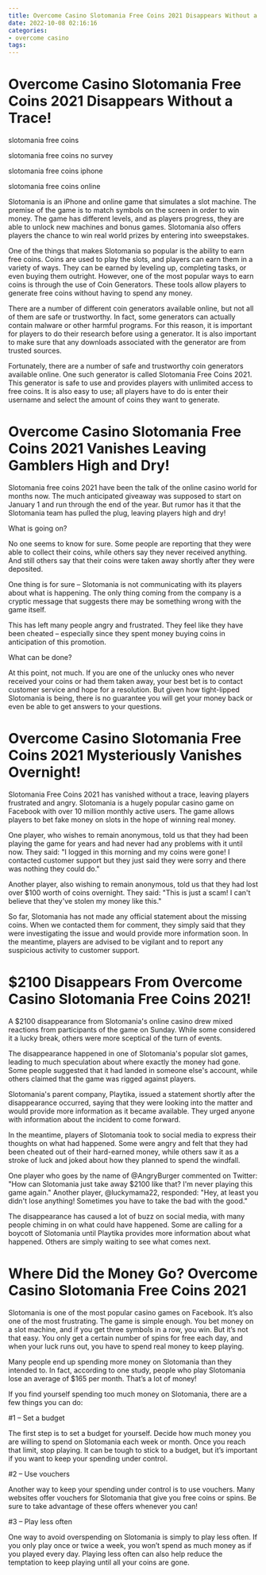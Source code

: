 ```yaml
---
title: Overcome Casino Slotomania Free Coins 2021 Disappears Without a Trace!
date: 2022-10-08 02:16:16
categories:
- overcome casino
tags:
---
```



#  Overcome Casino Slotomania Free Coins 2021 Disappears Without a Trace!

slotomania free coins

slotomania free coins no survey

slotomania free coins iphone

slotomania free coins online

Slotomania is an iPhone and online game that simulates a slot machine. The premise of the game is to match symbols on the screen in order to win money. The game has different levels, and as players progress, they are able to unlock new machines and bonus games. Slotomania also offers players the chance to win real world prizes by entering into sweepstakes.

One of the things that makes Slotomania so popular is the ability to earn free coins. Coins are used to play the slots, and players can earn them in a variety of ways. They can be earned by leveling up, completing tasks, or even buying them outright. However, one of the most popular ways to earn coins is through the use of Coin Generators. These tools allow players to generate free coins without having to spend any money.

There are a number of different coin generators available online, but not all of them are safe or trustworthy. In fact, some generators can actually contain malware or other harmful programs. For this reason, it is important for players to do their research before using a generator. It is also important to make sure that any downloads associated with the generator are from trusted sources.

Fortunately, there are a number of safe and trustworthy coin generators available online. One such generator is called Slotomania Free Coins 2021. This generator is safe to use and provides players with unlimited access to free coins. It is also easy to use; all players have to do is enter their username and select the amount of coins they want to generate.

#  Overcome Casino Slotomania Free Coins 2021 Vanishes Leaving Gamblers High and Dry!

Slotomania free coins 2021 have been the talk of the online casino world for months now. The much anticipated giveaway was supposed to start on January 1 and run through the end of the year. But rumor has it that the Slotomania team has pulled the plug, leaving players high and dry!

What is going on?

No one seems to know for sure. Some people are reporting that they were able to collect their coins, while others say they never received anything. And still others say that their coins were taken away shortly after they were deposited.

One thing is for sure – Slotomania is not communicating with its players about what is happening. The only thing coming from the company is a cryptic message that suggests there may be something wrong with the game itself.

This has left many people angry and frustrated. They feel like they have been cheated – especially since they spent money buying coins in anticipation of this promotion.

What can be done?

At this point, not much. If you are one of the unlucky ones who never received your coins or had them taken away, your best bet is to contact customer service and hope for a resolution. But given how tight-lipped Slotomania is being, there is no guarantee you will get your money back or even be able to get answers to your questions.

#  Overcome Casino Slotomania Free Coins 2021 Mysteriously Vanishes Overnight!

Slotomania Free Coins 2021 has vanished without a trace, leaving players frustrated and angry. Slotomania is a hugely popular casino game on Facebook with over 10 million monthly active users. The game allows players to bet fake money on slots in the hope of winning real money.

One player, who wishes to remain anonymous, told us that they had been playing the game for years and had never had any problems with it until now. They said: "I logged in this morning and my coins were gone! I contacted customer support but they just said they were sorry and there was nothing they could do."

Another player, also wishing to remain anonymous, told us that they had lost over $100 worth of coins overnight. They said: "This is just a scam! I can't believe that they've stolen my money like this."

So far, Slotomania has not made any official statement about the missing coins. When we contacted them for comment, they simply said that they were investigating the issue and would provide more information soon. In the meantime, players are advised to be vigilant and to report any suspicious activity to customer support.

#  $2100 Disappears From Overcome Casino Slotomania Free Coins 2021!

A $2100 disappearance from Slotomania's online casino drew mixed reactions from participants of the game on Sunday. While some considered it a lucky break, others were more sceptical of the turn of events.

The disappearance happened in one of Slotomania's popular slot games, leading to much speculation about where exactly the money had gone. Some people suggested that it had landed in someone else's account, while others claimed that the game was rigged against players.

Slotomania's parent company, Playtika, issued a statement shortly after the disappearance occurred, saying that they were looking into the matter and would provide more information as it became available. They urged anyone with information about the incident to come forward.

In the meantime, players of Slotomania took to social media to express their thoughts on what had happened. Some were angry and felt that they had been cheated out of their hard-earned money, while others saw it as a stroke of luck and joked about how they planned to spend the windfall.

One player who goes by the name of @AngryBurger commented on Twitter: "How can Slotomania just take away $2100 like that? I'm never playing this game again." Another player, @luckymama22, responded: "Hey, at least you didn't lose anything! Sometimes you have to take the bad with the good."

The disappearance has caused a lot of buzz on social media, with many people chiming in on what could have happened. Some are calling for a boycott of Slotomania until Playtika provides more information about what happened. Others are simply waiting to see what comes next.

#  Where Did the Money Go? Overcome Casino Slotomania Free Coins 2021

Slotomania is one of the most popular casino games on Facebook. It’s also one of the most frustrating. The game is simple enough. You bet money on a slot machine, and if you get three symbols in a row, you win. But it’s not that easy. You only get a certain number of spins for free each day, and when your luck runs out, you have to spend real money to keep playing.

Many people end up spending more money on Slotomania than they intended to. In fact, according to one study, people who play Slotomania lose an average of $165 per month. That’s a lot of money!

If you find yourself spending too much money on Slotomania, there are a few things you can do:

#1 – Set a budget

The first step is to set a budget for yourself. Decide how much money you are willing to spend on Slotomania each week or month. Once you reach that limit, stop playing. It can be tough to stick to a budget, but it’s important if you want to keep your spending under control.

#2 – Use vouchers

Another way to keep your spending under control is to use vouchers. Many websites offer vouchers for Slotomania that give you free coins or spins. Be sure to take advantage of these offers whenever you can!

#3 – Play less often

One way to avoid overspending on Slotomania is simply to play less often. If you only play once or twice a week, you won’t spend as much money as if you played every day. Playing less often can also help reduce the temptation to keep playing until all your coins are gone.